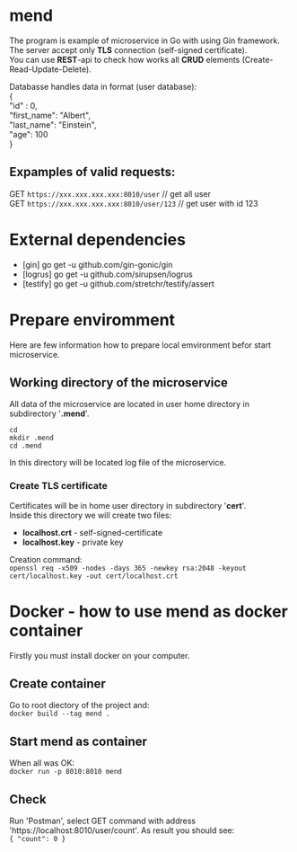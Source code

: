 # mend

The program is example of microservice in Go with using Gin framework.  
The server accept only **TLS** connection (self-signed certificate).  
You can use **REST**-api to check how works all **CRUD** elements (Create-Read-Update-Delete).  

Databasse handles data in format (user database):  
{  
"id" : 0,  
"first_name": "Albert",  
"last_name": "Einstein",       
"age": 100      
}

## Expamples of valid requests:

GET `https://xxx.xxx.xxx.xxx:8010/user` // get all user  
GET `https://xxx.xxx.xxx.xxx:8010/user/123` // get user with id 123


# External dependencies
- [gin] go get -u github.com/gin-gonic/gin
- [logrus] go get -u github.com/sirupsen/logrus
- [testify] go get -u github.com/stretchr/testify/assert

# Prepare enviromment
Here are few information how to prepare local emvironment befor start microservice.

## Working directory of the microservice 
All data of the microservice are located in user home directory in subdirectory '**.mend**'.

`cd`  
`mkdir .mend`    
`cd .mend`    

In this directory will be located log file of the microservice.  

### Create TLS certificate
Certificates will be in home user directory in subdirectory '**cert**'.  
Inside this directory we will create two files:
- **localhost.crt** - self-signed-certificate
- **localhost.key** - private key  

Creation command:  
`openssl req -x509 -nodes -days 365 -newkey rsa:2048 -keyout cert/localhost.key -out cert/localhost.crt`  

# Docker - how to use mend as docker container
Firstly you must install docker on your computer.  

## Create container  
Go to root diectory of the project and:  
`docker build --tag mend .`

## Start mend as container
When all was OK:  
`docker run -p 8010:8010 mend`

## Check   
Run 'Postman', select GET command with address 'https://localhost:8010/user/count'.
As result you should see:  
`{
    "count": 0
}`

